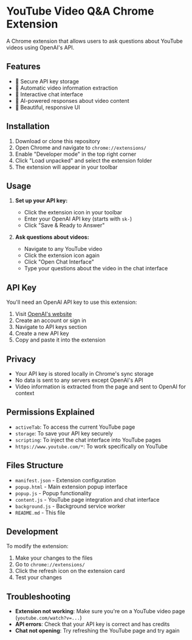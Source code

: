 # YouTube Video Q&A Chrome Extension

A Chrome extension that allows users to ask questions about YouTube videos using OpenAI's API.

## Features

- 🔑 Secure API key storage
- 🎥 Automatic video information extraction
- 💬 Interactive chat interface
- 🤖 AI-powered responses about video content
- 🎨 Beautiful, responsive UI

## Installation

1. Download or clone this repository
2. Open Chrome and navigate to `chrome://extensions/`
3. Enable "Developer mode" in the top right corner
4. Click "Load unpacked" and select the extension folder
5. The extension will appear in your toolbar

## Usage

1. **Set up your API key:**
   - Click the extension icon in your toolbar
   - Enter your OpenAI API key (starts with `sk-`)
   - Click "Save & Ready to Answer"

2. **Ask questions about videos:**
   - Navigate to any YouTube video
   - Click the extension icon again
   - Click "Open Chat Interface"
   - Type your questions about the video in the chat interface

## API Key

You'll need an OpenAI API key to use this extension:
1. Visit [OpenAI's website](https://platform.openai.com/)
2. Create an account or sign in
3. Navigate to API keys section
4. Create a new API key
5. Copy and paste it into the extension

## Privacy

- Your API key is stored locally in Chrome's sync storage
- No data is sent to any servers except OpenAI's API
- Video information is extracted from the page and sent to OpenAI for context

## Permissions Explained

- `activeTab`: To access the current YouTube page
- `storage`: To save your API key securely
- `scripting`: To inject the chat interface into YouTube pages
- `https://www.youtube.com/*`: To work specifically on YouTube

## Files Structure

- `manifest.json` - Extension configuration
- `popup.html` - Main extension popup interface
- `popup.js` - Popup functionality
- `content.js` - YouTube page integration and chat interface
- `background.js` - Background service worker
- `README.md` - This file

## Development

To modify the extension:
1. Make your changes to the files
2. Go to `chrome://extensions/`
3. Click the refresh icon on the extension card
4. Test your changes

## Troubleshooting

- **Extension not working**: Make sure you're on a YouTube video page (`youtube.com/watch?v=...`)
- **API errors**: Check that your API key is correct and has credits
- **Chat not opening**: Try refreshing the YouTube page and try again


